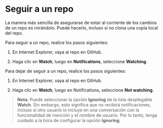 # Seguir a un repo

La manera más sencilla de asegurarse de estar al corriente de los cambios de un repo es mirándolo. Puede hacerlo, incluso si no clona una copia local del repo.

Para seguir a un repo, realice los pasos siguientes:

1.	En Internet Explorer, vaya al repo en GitHub.

2.	Haga clic en **Watch**, luego en **Notifications**, seleccione **Watching**.

Para dejar de seguir a un repo, realice los pasos siguientes:

1.	En Internet Explorer, vaya al repo en GitHub.

2.	Haga clic en **Watch**, luego en Notifications, seleccione **Not watching**.

> **Nota**: Puede seleccionar la opción **Ignoring** de la lista desplegable **Watch**. Sin embargo, esto significa que no recibirá notificaciones, incluso si otro usuario lo incluye en una conversación con la funcionalidad de mención y el nombre de usuario. Por lo tanto, tenga cuidado a la hora de configurar la opción **Ignoring**.
